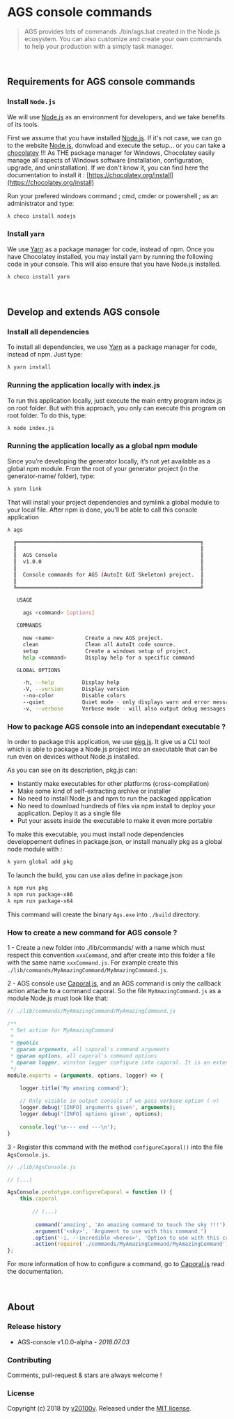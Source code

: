 AGS console commands
====================


> AGS provides lots of commands ./bin/ags.bat created in the Node.js ecosystem. You can also customize and create your own commands to help your production with a simply task manager.


<br/>

## Requirements for AGS console commands

### Install `Node.js`

We will use [Node.js](https://nodejs.org/) as an environment for developers, and we take benefits of its tools.

First we assume that you have installed [Node.js](https://nodejs.org/). If it's not case, we can go to the website [Node.js](https://nodejs.org/), donwload and execute the setup... or you can take a [chocolatey](https://chocolatey.org/) !!! As THE package manager for Windows, Chocolatey easily manage all aspects of Windows software (installation, configuration, upgrade, and uninstallation). If we don't know it, you can find here the documentation to install it : [https://chocolatey.org/install](https://chocolatey.org/install)

Run your prefered windows command ; cmd, cmder or powershell ; as an administrator and type:

```bash
λ choco install nodejs
```

### Install `yarn`

We use [Yarn](https://yarnpkg.com/en/docs/install#windows-stable) as a package manager for code, instead of npm. Once you have Chocolatey installed, you may install yarn by running the following code in your console. This will also ensure that you have Node.js installed.

```bash
λ choco install yarn
```


<br/>

## Develop and extends AGS console 

### Install all dependencies

To install all dependencies, we use [Yarn](https://yarnpkg.com/en/docs/install#windows-stable) as a package manager for code, instead of npm. Just type:

```bash
λ yarn install
```


### Running the application locally with index.js

To run this application locally, just execute the main entry program index.js on root folder. But with this approach, you only can execute this program on root folder. To do this, type:

```bash
λ node index.js
```


### Running the application locally as a global npm module

Since you’re developing the generator locally, it’s not yet available as a global npm module. From the root of your generator project (in the generator-name/ folder), type:

```bash
λ yarn link
```

That will install your project dependencies and symlink a global module to your local file. After npm is done, you’ll be able to call this console application

```bash
λ ags

  ╔═══════════════════════════════════════════════════════════╗
  ║                                                           ║
  ║  AGS Console                                              ║
  ║  v1.0.0                                                   ║
  ║                                                           ║
  ║  Console commands for AGS (AutoIt GUI Skeleton) project.  ║
  ║                                                           ║
  ╚═══════════════════════════════════════════════════════════╝

   USAGE

     ags <command> [options]

   COMMANDS

     new <name>          Create a new AGS project.
     clean               Clean all AutoIt code source.
     setup               Create a windows setup of project.
     help <command>      Display help for a specific command

   GLOBAL OPTIONS

     -h, --help         Display help
     -V, --version      Display version
     --no-color         Disable colors
     --quiet            Quiet mode - only displays warn and error messages
     -v, --verbose      Verbose mode - will also output debug messages
```


### How to package AGS console into an independant executable ?

In order to package this application, we use [pkg.js](https://github.com/zeit/pkg). It give us a CLI tool which is able to package a Node.js project into an executable that can be run even on devices without Node.js installed.

As you can see on its description, pkg.js can:

 - Instantly make executables for other platforms (cross-compilation)
 - Make some kind of self-extracting archive or installer
 - No need to install Node.js and npm to run the packaged application
 - No need to download hundreds of files via npm install to deploy your application. Deploy it as a single file
 - Put your assets inside the executable to make it even more portable

To make this executable, you must install node dependencies developpement defines in package.json, or install manually pkg as a global node module with :

```bash
λ yarn global add pkg
```

To launch the build, you can use alias define in package.json:

```bash
λ npm run pkg
λ npm run package-x86
λ npm run package-x64
```

This command will create the binary `Ags.exe` into `./build` directory.


### How to create a new command for AGS console ?

1 - Create a new folder into ./lib/commands/ with a name which must respect this convention `xxxCommand`, and after create into this folder a file with the same name `xxxCommand.js`. For example create this `./lib/commands/MyAmazingCommand/MyAmazingCommand.js`.

2 - AGS console use [Caporal.js](https://github.com/mattallty/Caporal.js?), and an AGS command is only the callback action attache to a command caporal. So the file `MyAmazingCommand.js` as a module Node.js must look like that:

```js
// ./lib/commands/MyAmazingCommand/MyAmazingCommand.js

/**
 * Set action for MyAmazingCommand
 *
 * @public
 * @param arguments, all caporal's command arguments
 * @param options, all caporal's command options
 * @param logger, winston logger configure into caporal. It is an extended version defined in AGS.
 */
module.exports = (arguments, options, logger) => {

    logger.title('My amazing command');
    
    // Only visible in output console if we pass verbose option (-v)
    logger.debug('[INFO] arguments given', arguments);
    logger.debug('[INFO] options given', options);
    
    console.log('\n--- end ---\n');
}
```

3 - Register this command with the method `configureCaporal()` into the file `AgsConsole.js`.

```js
// ./lib/AgsConsole.js

// (...)

AgsConsole.prototype.configureCaporal = function () {
    this.caporal
        
        // (...)
  
        .command('amazing', 'An amazing command to touch the sky !!!')
        .argument('<sky>', 'Argument to use with this command.')
        .option('-i, --incredible <heros>', 'Option to use with this command.')
        .action(require('./commands/MyAmazingCommand/MyAmazingCommand'))
};
```

For more information of how to configure a command, go to [Caporal.js](https://github.com/mattallty/Caporal.js?) read the documentation.
  


<br/>

## About

### Release history

 - AGS-console v1.0.0-alpha - *2018.07.03*


### Contributing

Comments, pull-request & stars are always welcome !


### License

Copyright (c) 2018 by [v20100v](https://github.com/v20100v). Released under the [MIT license](https://github.com/v20100v/ags-console/blob/develop/LICENSE.md).


